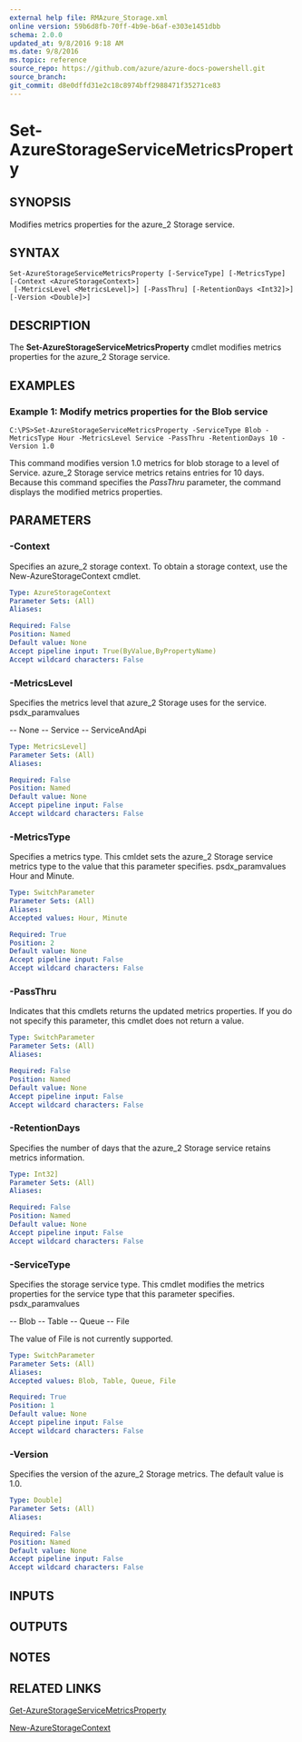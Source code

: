 ```yaml
---
external help file: RMAzure_Storage.xml
online version: 59b6d8fb-70ff-4b9e-b6af-e303e1451dbb
schema: 2.0.0
updated_at: 9/8/2016 9:18 AM
ms.date: 9/8/2016
ms.topic: reference
source_repo: https://github.com/azure/azure-docs-powershell.git
source_branch: 
git_commit: d8e0dffd31e2c18c8974bff2988471f35271ce83
---
```


# Set-AzureStorageServiceMetricsProperty
## SYNOPSIS
Modifies metrics properties for the azure_2 Storage service.

## SYNTAX

```
Set-AzureStorageServiceMetricsProperty [-ServiceType] [-MetricsType] [-Context <AzureStorageContext>]
 [-MetricsLevel <MetricsLevel]>] [-PassThru] [-RetentionDays <Int32]>] [-Version <Double]>]
```

## DESCRIPTION
The **Set-AzureStorageServiceMetricsProperty** cmdlet modifies metrics properties for the azure_2 Storage service.

## EXAMPLES

### Example 1: Modify metrics properties for the Blob service
```
C:\PS>Set-AzureStorageServiceMetricsProperty -ServiceType Blob -MetricsType Hour -MetricsLevel Service -PassThru -RetentionDays 10 -Version 1.0
```

This command modifies version 1.0 metrics for blob storage to a level of Service.
azure_2 Storage service metrics retains entries for 10 days.
Because this command specifies the *PassThru* parameter, the command displays the modified metrics properties.

## PARAMETERS

### -Context
Specifies an azure_2 storage context.
To obtain a storage context, use the New-AzureStorageContext cmdlet.

```yaml
Type: AzureStorageContext
Parameter Sets: (All)
Aliases: 

Required: False
Position: Named
Default value: None
Accept pipeline input: True(ByValue,ByPropertyName)
Accept wildcard characters: False
```

### -MetricsLevel
Specifies the metrics level that azure_2 Storage uses for the service.
psdx_paramvalues

-- None
-- Service
-- ServiceAndApi

```yaml
Type: MetricsLevel]
Parameter Sets: (All)
Aliases: 

Required: False
Position: Named
Default value: None
Accept pipeline input: False
Accept wildcard characters: False
```

### -MetricsType
Specifies a metrics type.
This cmldet sets the azure_2 Storage service metrics type to the value that this parameter specifies.
psdx_paramvalues Hour and Minute.

```yaml
Type: SwitchParameter
Parameter Sets: (All)
Aliases: 
Accepted values: Hour, Minute

Required: True
Position: 2
Default value: None
Accept pipeline input: False
Accept wildcard characters: False
```

### -PassThru
Indicates that this cmdlets returns the updated metrics properties.
If you do not specify this parameter, this cmdlet does not return a value.

```yaml
Type: SwitchParameter
Parameter Sets: (All)
Aliases: 

Required: False
Position: Named
Default value: None
Accept pipeline input: False
Accept wildcard characters: False
```

### -RetentionDays
Specifies the number of days that the azure_2 Storage service retains metrics information.

```yaml
Type: Int32]
Parameter Sets: (All)
Aliases: 

Required: False
Position: Named
Default value: None
Accept pipeline input: False
Accept wildcard characters: False
```

### -ServiceType
Specifies the storage service type.
This cmdlet modifies the metrics properties for the service type that this parameter specifies.
psdx_paramvalues

-- Blob 
-- Table
-- Queue
-- File

The value of File is not currently supported.

```yaml
Type: SwitchParameter
Parameter Sets: (All)
Aliases: 
Accepted values: Blob, Table, Queue, File

Required: True
Position: 1
Default value: None
Accept pipeline input: False
Accept wildcard characters: False
```

### -Version
Specifies the version of the azure_2 Storage metrics.
The default value is 1.0.

```yaml
Type: Double]
Parameter Sets: (All)
Aliases: 

Required: False
Position: Named
Default value: None
Accept pipeline input: False
Accept wildcard characters: False
```

## INPUTS

## OUTPUTS

## NOTES

## RELATED LINKS

[Get-AzureStorageServiceMetricsProperty](59b6d8fb-70ff-4b9e-b6af-e303e1451dbb)

[New-AzureStorageContext](671aeec8-b7f9-49c5-866f-da84f189ab5b)

